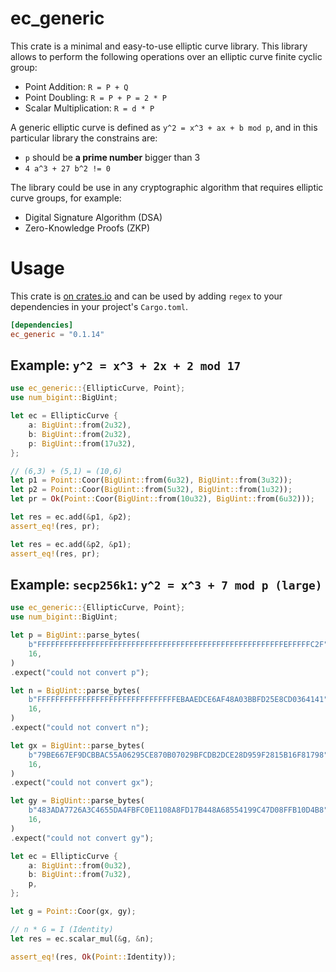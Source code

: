 # ec_generic

This crate is a minimal and easy-to-use elliptic curve library. This library
allows to perform the following operations over an elliptic curve finite cyclic
group:

- Point Addition: `R = P + Q`
- Point Doubling: `R = P + P = 2 * P`
- Scalar Multiplication: `R = d * P`

A generic elliptic curve is defined as `y^2 = x^3 + ax + b mod p`, and in this
particular library the constrains are:

 - `p` should be **a prime number** bigger than 3
 - `4 a^3 + 27 b^2 != 0`

The library could be use in any cryptographic algorithm that requires elliptic
curve groups, for example:

- Digital Signature Algorithm (DSA)
- Zero-Knowledge Proofs (ZKP)

# Usage

This crate is [on crates.io](https://crates.io/crates/regex) and can be
used by adding `regex` to your dependencies in your project's `Cargo.toml`.

```toml
[dependencies]
ec_generic = "0.1.14"
```

## Example: `y^2 = x^3 + 2x + 2 mod 17`

```rust
use ec_generic::{EllipticCurve, Point};
use num_bigint::BigUint;

let ec = EllipticCurve {
    a: BigUint::from(2u32),
    b: BigUint::from(2u32),
    p: BigUint::from(17u32),
};

// (6,3) + (5,1) = (10,6)
let p1 = Point::Coor(BigUint::from(6u32), BigUint::from(3u32));
let p2 = Point::Coor(BigUint::from(5u32), BigUint::from(1u32));
let pr = Ok(Point::Coor(BigUint::from(10u32), BigUint::from(6u32)));

let res = ec.add(&p1, &p2);
assert_eq!(res, pr);

let res = ec.add(&p2, &p1);
assert_eq!(res, pr);
```

## Example: `secp256k1`: `y^2 = x^3 + 7 mod p (large)`

```rust
use ec_generic::{EllipticCurve, Point};
use num_bigint::BigUint;

let p = BigUint::parse_bytes(
    b"FFFFFFFFFFFFFFFFFFFFFFFFFFFFFFFFFFFFFFFFFFFFFFFFFFFFFFFEFFFFFC2F",
    16,
)
.expect("could not convert p");

let n = BigUint::parse_bytes(
    b"FFFFFFFFFFFFFFFFFFFFFFFFFFFFFFFEBAAEDCE6AF48A03BBFD25E8CD0364141",
    16,
)
.expect("could not convert n");

let gx = BigUint::parse_bytes(
    b"79BE667EF9DCBBAC55A06295CE870B07029BFCDB2DCE28D959F2815B16F81798",
    16,
)
.expect("could not convert gx");

let gy = BigUint::parse_bytes(
    b"483ADA7726A3C4655DA4FBFC0E1108A8FD17B448A68554199C47D08FFB10D4B8",
    16,
)
.expect("could not convert gy");

let ec = EllipticCurve {
    a: BigUint::from(0u32),
    b: BigUint::from(7u32),
    p,
};

let g = Point::Coor(gx, gy);

// n * G = I (Identity)
let res = ec.scalar_mul(&g, &n);

assert_eq!(res, Ok(Point::Identity));
```

